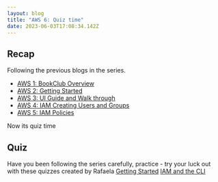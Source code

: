 ```yaml
---
layout: blog
title: "AWS 6: Quiz time"
date: 2023-06-03T17:08:34.142Z
---
```


## Recap

Following the previous blogs in the series.

- [AWS 1: BookClub Overview](https://magicishaqblog.netlify.app/aws/)
- [AWS 2: Getting Started](https://magicishaqblog.netlify.app/2023-01-23-aws-2-getting-started/)
- [AWS 3: UI Guide and Walk through](https://magicishaqblog.netlify.app/2023-01-27-aws-3-UI-guide-and-walkthrough)
- [AWS 4: IAM Creating Users and Groups](https://magicishaqblog.netlify.app/2023-01-28-aws-4-IAM)
- [AWS 5: IAM Policies](https://magicishaqblog.netlify.app/2023-02-03-aws-5-IAM-polices)

Now its quiz time

## Quiz

Have you been following the series carefully, practice - try your luck out with these quizzes created by Rafaela
[Getting Started](https://quizlet.com/gb/770146831/getting-started-with-aws-flash-cards/)
[IAM and the CLI](https://quizlet.com/gb/770164317/iam-aws-cli-flash-cards/)

